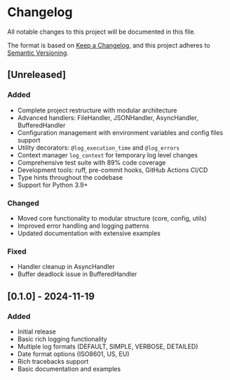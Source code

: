 # Changelog

All notable changes to this project will be documented in this file.

The format is based on [Keep a Changelog](https://keepachangelog.com/en/1.0.0/),
and this project adheres to [Semantic Versioning](https://semver.org/spec/v2.0.0.html).

## [Unreleased]

### Added
- Complete project restructure with modular architecture
- Advanced handlers: FileHandler, JSONHandler, AsyncHandler, BufferedHandler
- Configuration management with environment variables and config files support
- Utility decorators: `@log_execution_time` and `@log_errors`
- Context manager `log_context` for temporary log level changes
- Comprehensive test suite with 89% code coverage
- Development tools: ruff, pre-commit hooks, GitHub Actions CI/CD
- Type hints throughout the codebase
- Support for Python 3.9+

### Changed
- Moved core functionality to modular structure (core, config, utils)
- Improved error handling and logging patterns
- Updated documentation with extensive examples

### Fixed
- Handler cleanup in AsyncHandler
- Buffer deadlock issue in BufferedHandler

## [0.1.0] - 2024-11-19

### Added
- Initial release
- Basic rich logging functionality
- Multiple log formats (DEFAULT, SIMPLE, VERBOSE, DETAILED)
- Date format options (ISO8601, US, EU)
- Rich tracebacks support
- Basic documentation and examples